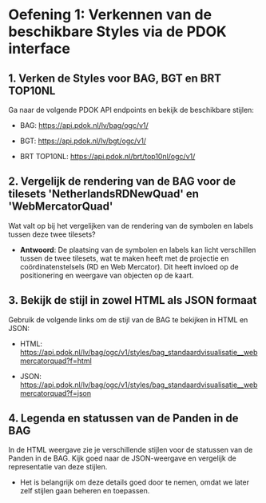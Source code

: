 # Oefening 1: Verkennen van de beschikbare Styles via de PDOK interface

## 1. Verken de Styles voor BAG, BGT en BRT TOP10NL

Ga naar de volgende PDOK API endpoints en bekijk de beschikbare stijlen:

-   BAG: <https://api.pdok.nl/lv/bag/ogc/v1/>

-   BGT: <https://api.pdok.nl/lv/bgt/ogc/v1/>

-   BRT TOP10NL: <https://api.pdok.nl/brt/top10nl/ogc/v1/>

## 2. Vergelijk de rendering van de BAG voor de tilesets 'NetherlandsRDNewQuad' en 'WebMercatorQuad'

Wat valt op bij het vergelijken van de rendering van de symbolen en labels
tussen deze twee tilesets?

-   **Antwoord**: De plaatsing van de symbolen en labels kan licht verschillen
    tussen de twee tilesets, wat te maken heeft met de projectie en
    coördinatenstelsels (RD en Web Mercator). Dit heeft invloed op de
    positionering en weergave van objecten op de kaart.

## 3. Bekijk de stijl in zowel HTML als JSON formaat

Gebruik de volgende links om de stijl van de BAG te bekijken in HTML en JSON:

-   HTML:
    <https://api.pdok.nl/lv/bag/ogc/v1/styles/bag_standaardvisualisatie__webmercatorquad?f=html>

-   JSON:
    <https://api.pdok.nl/lv/bag/ogc/v1/styles/bag_standaardvisualisatie__webmercatorquad?f=json>

## 4. Legenda en statussen van de Panden in de BAG

In de HTML weergave zie je verschillende stijlen voor de statussen van de Panden
in de BAG. Kijk goed naar de JSON-weergave en vergelijk de representatie van
deze stijlen.

-   Het is belangrijk om deze details goed door te nemen, omdat we later zelf
    stijlen gaan beheren en toepassen.
